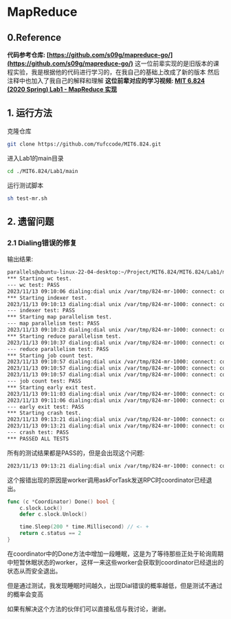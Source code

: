 # MapReduce

## 0.Reference
**代码参考仓库: [https://github.com/s09g/mapreduce-go/](https://github.com/s09g/mapreduce-go/)**
这一位前辈实现的是旧版本的课程实验，我是根据他的代码进行学习的，在我自己的基础上改成了新的版本
然后注释中也加入了我自己的解释和理解
**这位前辈对应的学习视频: [MIT 6.824 (2020 Spring) Lab1 - MapReduce 实现](https://www.bilibili.com/video/BV1Sy4y1j76o/?spm_id_from=333.999.0.0&vd_source=c92992dd205127af7566e47096862953)**


## 1. 运行方法
克隆仓库
```bash
git clone https://github.com/Yufccode/MIT6.824.git
```
进入Lab1的main目录
```bash
cd ./MIT6.824/Lab1/main
```
运行测试脚本
```bash
sh test-mr.sh
```

## 2. 遗留问题
### 2.1 Dialing错误的修复
输出结果:
```bash
parallels@ubuntu-linux-22-04-desktop:~/Project/MIT6.824/MIT6.824/Lab1/main$ bash test-mr.sh 
*** Starting wc test.
--- wc test: PASS
2023/11/13 09:10:06 dialing:dial unix /var/tmp/824-mr-1000: connect: connection refused
*** Starting indexer test.
2023/11/13 09:10:13 dialing:dial unix /var/tmp/824-mr-1000: connect: connection refused
--- indexer test: PASS
*** Starting map parallelism test.
--- map parallelism test: PASS
2023/11/13 09:10:23 dialing:dial unix /var/tmp/824-mr-1000: connect: connection refused
*** Starting reduce parallelism test.
2023/11/13 09:10:37 dialing:dial unix /var/tmp/824-mr-1000: connect: connection refused
--- reduce parallelism test: PASS
*** Starting job count test.
2023/11/13 09:10:57 dialing:dial unix /var/tmp/824-mr-1000: connect: connection refused
2023/11/13 09:10:57 dialing:dial unix /var/tmp/824-mr-1000: connect: connection refused
2023/11/13 09:10:57 dialing:dial unix /var/tmp/824-mr-1000: connect: connection refused
--- job count test: PASS
*** Starting early exit test.
2023/11/13 09:11:03 dialing:dial unix /var/tmp/824-mr-1000: connect: connection refused
2023/11/13 09:11:06 dialing:dial unix /var/tmp/824-mr-1000: connect: connection refused
--- early exit test: PASS
*** Starting crash test.
2023/11/13 09:13:21 dialing:dial unix /var/tmp/824-mr-1000: connect: connection refused
2023/11/13 09:13:21 dialing:dial unix /var/tmp/824-mr-1000: connect: connection refused
--- crash test: PASS
*** PASSED ALL TESTS
```
所有的测试结果都是PASS的，但是会出现这个问题:
```bash
2023/11/13 09:13:21 dialing:dial unix /var/tmp/824-mr-1000: connect: connection refused
```
这个报错出现的原因是worker调用askForTask发送RPC时coordinator已经退出。
```go
func (c *Coordinator) Done() bool {
    c.slock.Lock()
    defer c.slock.Unlock()

    time.Sleep(200 * time.Millisecond) // <- +
    return c.status == 2
}
```
在coordinator中的Done方法中增加一段睡眠，这是为了等待那些正处于轮询周期中短暂休眠状态的worker，这样一来这些worker会获取到coordinator已经退出的状态从而安全退出。

但是通过测试，我发现睡眠时间越久，出现Dial错误的概率越低，但是测试不通过的概率会变高

如果有解决这个方法的伙伴们可以直接私信与我讨论，谢谢。